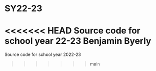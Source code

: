 # SY22-23
<<<<<<< HEAD
Source code for school year 22-23
Benjamin Byerly
=======
Source code for school year 2022-23
>>>>>>> main
